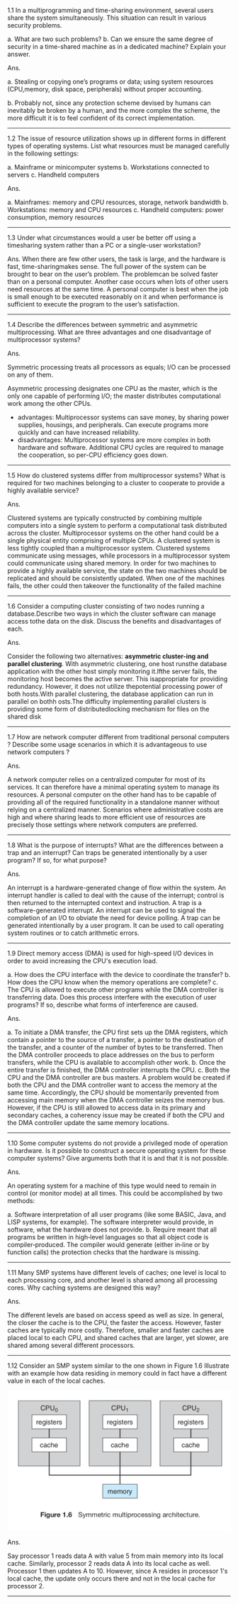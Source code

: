 1.1 In a multiprogramming and time-sharing environment, several users share the system simultaneously. This situation can result in various security problems.

a. What are two such problems?
b. Can we ensure the same degree of security in a time-shared machine as in a dedicated machine? Explain your answer.

Ans.

a. Stealing or copying one’s programs or data; using system resources (CPU,memory, disk space, peripherals) without proper accounting.

b. Probably not, since any protection scheme devised by humans can inevitably be broken by a human, and the more complex the scheme, the more difficult it is to feel confident of its correct implementation.


- - -

1.2 The issue of resource utilization shows up in different forms in different types of operating systems. List what resources must be managed carefully in the following settings:

a. Mainframe or minicomputer systems
b. Workstations connected to servers
c. Handheld computers

Ans.

a. Mainframes: memory and CPU resources, storage, network bandwidth
b. Workstations: memory and CPU resources
c. Handheld computers: power consumption, memory resources


- - -

1.3 Under what circumstances would a user be better off using a timesharing system rather than a PC or a single-user workstation?

Ans.
When there are few other users, the task is large, and the hardware is fast, time-sharingmakes sense. The full power of the system can be brought to bear on the user’s problem. The problemcan be solved faster than on a personal computer. Another case occurs when lots of other users need resources at the same time. 
A personal computer is best when the job is small enough to be executed reasonably on it and when performance is sufficient to execute the program to the user’s satisfaction.

---

1.4 Describe the differences between symmetric and asymmetric multiprocessing. What are three advantages and one disadvantage of multiprocessor systems?

Ans.

Symmetric processing treats all processors as equals; I/O can be processed on any of them. 

Asymmetric processing designates one CPU as the master, which is the only one capable of performing I/O; the master distributes computational work among the other CPUs.

- advantages: Multiprocessor systems can save money, by sharing power supplies, housings, and peripherals. Can execute programs more quickly and can have increased reliability.
- disadvantages: Multiprocessor systems are more complex in both hardware and software. Additional CPU cycles are required to manage the cooperation, so per-CPU efficiency goes down.


---

1.5 How do clustered systems differ from multiprocessor systems? What is required for two machines belonging to a cluster to cooperate to provide a highly available service?

Ans.

Clustered systems are typically constructed by combining multiple computers into a single system to perform a computational task distributed across the cluster. Multiprocessor systems on the other hand could be a single physical entity comprising of multiple CPUs. A clustered system is less tightly coupled than a multiprocessor system. Clustered systems communicate using messages, while processors in a multiprocessor system could communicate using shared memory. In order for two machines to provide a highly available service, the state on the two machines should be replicated and should be consistently updated. When one of the machines fails, the other could then takeover the functionality of the failed machine


---

1.6 Consider a computing cluster consisting of two nodes running a database.Describe two ways in which the cluster software can manage access tothe data on the disk. Discuss the benefits and disadvantages of each.

Ans.

Consider the following two alternatives: **asymmetric cluster-ing and parallel clustering**. 
With asymmetric clustering, one host runsthe database application with the other host simply monitoring it.Ifthe server fails, the monitoring host becomes the active server. This isappropriate for providing redundancy. However, it does not utilize thepotential processing power of both hosts.With parallel clustering, the database application can run in parallel on bothh osts.The difficulty implementing parallel clusters is providing some form of distributedlocking mechanism for files on the shared disk


---

1.7 How are network computer different from traditional personal computers ? Describe some usage scenarios in which it is advantageous to use network computers ?

Ans.

A network computer relies on a centralized computer for most of its services. It can therefore have a minimal operating system to manage its resources. A personal computer on the other hand has to be capable of providing all of the required functionality in a standalone manner without relying on a centralized manner. Scenarios where administrative costs are high and where sharing leads to more efficient use of resources are precisely those settings where network computers are preferred.



---

1.8 What is the purpose of interrupts? What are the differences between a trap and an interrupt? Can traps be generated intentionally by a user program? If so, for what purpose? 

Ans.

An interrupt is a hardware-generated change of flow within the system. An interrupt handler is called to deal with the cause of the interrupt; control is then returned to the interrupted context and instruction. A trap is a software-generated interrupt. An interrupt can be used to signal the completion of an I/O to obviate the need for device polling. A trap can be generated intentionally by a user program. It can be used to call operating system routines or to catch arithmetic errors.


---

1.9 Direct memory access (DMA) is used for high-speed I/O devices in order to avoid increasing the CPU's execution load.

a. How does the CPU interface with the device to coordinate the transfer?
b. How does the CPU know when the memory operations are complete?
c. The CPU is allowed to execute other programs while the DMA controller is transferring data. Does this process interfere with the execution of user programs? If so, describe what forms of interference are caused.

Ans.

a. To initiate a DMA transfer, the CPU first sets up the DMA registers, which contain a pointer to the source of a transfer, a pointer to the destination of the transfer, and a counter of the number of bytes to be transferred. Then the DMA controller proceeds to place addresses on the bus to perform transfers, while the CPU is available to accomplish other work.
b. Once the entire transfer is finished, the DMA controller interrupts the CPU.
c. Both the CPU and the DMA controller are bus masters. A problem would be created if both the CPU and the DMA controller want to access the memory at the same time. Accordingly, the CPU should be momentarily prevented from accessing main memory when the DMA controller seizes the memory bus. However, if the CPU is still allowed to access data in its primary and secondary caches, a coherency issue may be created if both the CPU and the DMA controller update the same memory locations. 

---

1.10  Some computer systems do not provide a privileged mode of operation in hardware. Is it possible to construct a secure operating system for these computer systems? Give arguments both that it is and that it is not possible. 

Ans.

An operating system for a machine of this type would need to remain in control (or monitor mode) at all times. This could be accomplished by two methods:

a. Software interpretation of all user programs (like some BASIC, Java, and LISP systems, for example). The software interpreter would provide, in software, what the hardware does not provide. 
b. Require meant that all programs be written in high‐level languages so that all object code is compiler‐produced. The compiler would generate (either in‐line or by function calls) the protection checks that the hardware is missing. 


---

1.11 Many SMP systems have different levels of caches; one level is local to each processing core, and another level is shared among all processing cores. Why caching systems are designed this way?

Ans.

The different levels are based on access speed as well as size. In general, the closer the cache is to the CPU, the faster the access. However, faster caches are typically more costly. Therefore, smaller and faster caches are placed local to each CPU, and shared caches that are larger, yet slower, are shared among several different processors.



---

1.12 Consider an SMP system similar to the one shown in Figure 1.6 Illustrate with an example how data residing in memory could in fact have a different value in each of the local caches.

![Figure 1.6](OS/Operating_System_Concepts/img/Figure1-6.png)


Ans.

Say processor 1 reads data A with value 5 from main memory into its local cache. Similarly, processor 2 reads data A into its local cache as well. Processor 1 then updates A to 10. However, since A resides in processor 1's local cache, the update only occurs there and not in the local cache for processor 2.


---